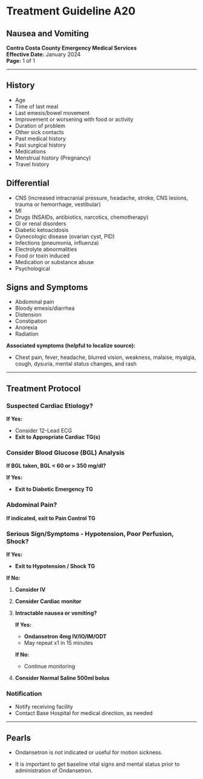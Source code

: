 # Treatment Guideline A20
## Nausea and Vomiting

**Contra Costa County Emergency Medical Services**  
**Effective Date:** January 2024  
**Page:** 1 of 1

---

## History

- Age
- Time of last meal
- Last emesis/bowel movement
- Improvement or worsening with food or activity
- Duration of problem
- Other sick contacts
- Past medical history
- Past surgical history
- Medications
- Menstrual history (Pregnancy)
- Travel history

## Differential

- CNS (increased intracranial pressure, headache, stroke, CNS lesions, trauma or hemorrhage, vestibular)
- MI
- Drugs (NSAIDs, antibiotics, narcotics, chemotherapy)
- GI or renal disorders
- Diabetic ketoacidosis
- Gynecologic disease (ovarian cyst, PID)
- Infections (pneumonia, influenza)
- Electrolyte abnormalities
- Food or toxin induced
- Medication or substance abuse
- Psychological

## Signs and Symptoms

- Abdominal pain
- Bloody emesis/diarrhea
- Distension
- Constipation
- Anorexia
- Radiation

**Associated symptoms (helpful to localize source):**
- Chest pain, fever, headache, blurred vision, weakness, malaise, myalgia, cough, dysuria, mental status changes, and rash

---

## Treatment Protocol

### Suspected Cardiac Etiology?

**If Yes:**
- Consider 12-Lead ECG
- **Exit to Appropriate Cardiac TG(s)**

### Consider Blood Glucose (BGL) Analysis

**If BGL taken, BGL < 60 or > 350 mg/dl?**

**If Yes:**
- **Exit to Diabetic Emergency TG**

### Abdominal Pain?

**If indicated, exit to Pain Control TG**

### Serious Sign/Symptoms - Hypotension, Poor Perfusion, Shock?

**If Yes:**
- **Exit to Hypotension / Shock TG**

**If No:**

1. **Consider IV**

2. **Consider Cardiac monitor**

3. **Intractable nausea or vomiting?**

   **If Yes:**
   - **Ondansetron 4mg IV/IO/IM/ODT**
   - May repeat x1 in 15 minutes

   **If No:**
   - Continue monitoring

4. **Consider Normal Saline 500ml bolus**

### Notification

- Notify receiving facility
- Contact Base Hospital for medical direction, as needed

---

## Pearls

- Ondansetron is not indicated or useful for motion sickness.

- It is important to get baseline vital signs and mental status prior to administration of Ondansetron.


